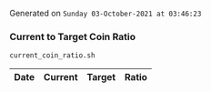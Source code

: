 Generated on `Sunday 03-October-2021 at 03:46:23`

### Current to Target Coin Ratio
`current_coin_ratio.sh`

Date|Current|Target|Ratio
---|---|---|---
